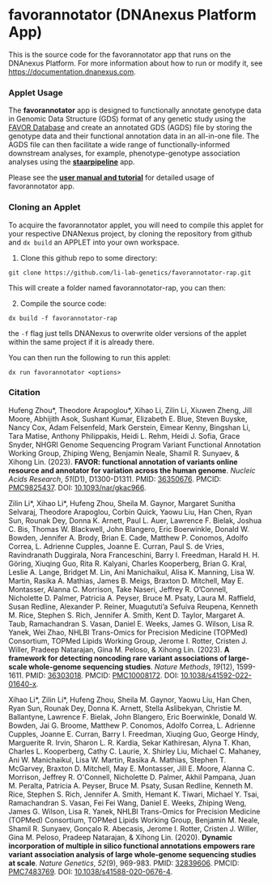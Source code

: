 # favorannotator (DNAnexus Platform App)

This is the source code for the favorannotator app that runs on the DNAnexus Platform.
For more information about how to run or modify it, see
https://documentation.dnanexus.com.

### Applet Usage
The **favorannotator** app is designed to functionally annotate genotype data in Genomic Data Structure (GDS) format of any genetic study using the <a href="https://doi.org/10.7910/DVN/1VGTJI">FAVOR Database</a> and create an annotated GDS (AGDS) file by storing the genotype data and their functional annotation data in an all-in-one file. The AGDS file can then facilitate a wide range of functionally-informed downstream analyses, for example, phenotype-genotype association analyses using the <a href="https://github.com/li-lab-genetics/staarpipeline-rap">**staarpipeline**</a> app.

Please see the <a href="https://tinyurl.com/staarpipeline">**user manual and tutorial**</a> for detailed usage of favorannotator app.

### Cloning an Applet
To acquire the favorannotator applet, you will need to compile this applet for your respective DNANexus project, by cloning the repository from github and `dx build` an APPLET into your own workspace.

1. Clone this github repo to some directory:

```commandline
git clone https://github.com/li-lab-genetics/favorannotator-rap.git
```

This will create a folder named favorannotator-rap, you can then:

2. Compile the source code:

```commandline
dx build -f favorannotator-rap
```

the `-f` flag just tells DNANexus to overwrite older versions of the applet within the same project if it is already there.

You can then run the following to run this applet:

```commandline
dx run favorannotator <options>
```

### Citation
Hufeng Zhou*, Theodore Arapoglou*, Xihao Li, Zilin Li, Xiuwen Zheng, Jill Moore, Abhijith Asok, Sushant Kumar, Elizabeth E. Blue, Steven Buyske, Nancy Cox, Adam Felsenfeld, Mark Gerstein, Eimear Kenny, Bingshan Li, Tara Matise, Anthony Philippakis, Heidi L. Rehm, Heidi J. Sofia, Grace Snyder, NHGRI Genome Sequencing Program Variant Functional Annotation Working Group, Zhiping Weng, Benjamin Neale, Shamil R. Sunyaev, & Xihong Lin. (2023). **FAVOR: functional annotation of variants online resource and annotator for variation across the human genome**. _Nucleic Acids Research_, _51_(D1), D1300-D1311. PMID: <a href="https://www.ncbi.nlm.nih.gov/pubmed/36350676">36350676</a>. PMCID: <a href="https://www.ncbi.nlm.nih.gov/pmc/articles/PMC9825437/">PMC9825437</a>. DOI: <a href="https://doi.org/10.1093/nar/gkac966">10.1093/nar/gkac966</a>.

Zilin Li*, Xihao Li*, Hufeng Zhou, Sheila M. Gaynor, Margaret Sunitha Selvaraj, Theodore Arapoglou, Corbin Quick, Yaowu Liu, Han Chen, Ryan Sun, Rounak Dey, Donna K. Arnett, Paul L. Auer, Lawrence F. Bielak, Joshua C. Bis, Thomas W. Blackwell, John Blangero, Eric Boerwinkle, Donald W. Bowden, Jennifer A. Brody, Brian E. Cade, Matthew P. Conomos, Adolfo Correa, L. Adrienne Cupples, Joanne E. Curran, Paul S. de Vries, Ravindranath Duggirala, Nora Franceschini, Barry I. Freedman, Harald H. H. Göring, Xiuqing Guo, Rita R. Kalyani, Charles Kooperberg, Brian G. Kral, Leslie A. Lange, Bridget M. Lin, Ani Manichaikul, Alisa K. Manning, Lisa W. Martin, Rasika A. Mathias, James B. Meigs, Braxton D. Mitchell, May E. Montasser, Alanna C. Morrison, Take Naseri, Jeffrey R. O’Connell, Nicholette D. Palmer, Patricia A. Peyser, Bruce M. Psaty, Laura M. Raffield, Susan Redline, Alexander P. Reiner, Muagututi’a Sefuiva Reupena, Kenneth M. Rice, Stephen S. Rich, Jennifer A. Smith, Kent D. Taylor, Margaret A. Taub, Ramachandran S. Vasan, Daniel E. Weeks, James G. Wilson, Lisa R. Yanek, Wei Zhao, NHLBI Trans-Omics for Precision Medicine (TOPMed) Consortium, TOPMed Lipids Working Group, Jerome I. Rotter, Cristen J. Willer, Pradeep Natarajan, Gina M. Peloso, & Xihong Lin. (2023). **A framework for detecting noncoding rare variant associations of large-scale whole-genome sequencing studies**. _Nature Methods_, _19_(12), 1599-1611. PMID: <a href="https://www.ncbi.nlm.nih.gov/pubmed/36303018">36303018</a>. PMCID: <a href="https://www.ncbi.nlm.nih.gov/pmc/articles/PMC10008172/">PMC10008172</a>. DOI: <a href="https://doi.org/10.1038/s41592-022-01640-x">10.1038/s41592-022-01640-x</a>.

Xihao Li*, Zilin Li*, Hufeng Zhou, Sheila M. Gaynor, Yaowu Liu, Han Chen, Ryan Sun, Rounak Dey, Donna K. Arnett, Stella Aslibekyan, Christie M. Ballantyne, Lawrence F. Bielak, John Blangero, Eric Boerwinkle, Donald W. Bowden, Jai G. Broome, Matthew P. Conomos, Adolfo Correa, L. Adrienne Cupples, Joanne E. Curran, Barry I. Freedman, Xiuqing Guo, George Hindy, Marguerite R. Irvin, Sharon L. R. Kardia, Sekar Kathiresan, Alyna T. Khan, Charles L. Kooperberg, Cathy C. Laurie, X. Shirley Liu, Michael C. Mahaney, Ani W. Manichaikul, Lisa W. Martin, Rasika A. Mathias, Stephen T. McGarvey, Braxton D. Mitchell, May E. Montasser, Jill E. Moore, Alanna C. Morrison, Jeffrey R. O'Connell, Nicholette D. Palmer, Akhil Pampana, Juan M. Peralta, Patricia A. Peyser, Bruce M. Psaty, Susan Redline, Kenneth M. Rice, Stephen S. Rich, Jennifer A. Smith, Hemant K. Tiwari, Michael Y. Tsai, Ramachandran S. Vasan, Fei Fei Wang, Daniel E. Weeks, Zhiping Weng, James G. Wilson, Lisa R. Yanek, NHLBI Trans-Omics for Precision Medicine (TOPMed) Consortium, TOPMed Lipids Working Group, Benjamin M. Neale, Shamil R. Sunyaev, Gonçalo R. Abecasis, Jerome I. Rotter, Cristen J. Willer, Gina M. Peloso, Pradeep Natarajan, & Xihong Lin. (2020). **Dynamic incorporation of multiple in silico functional annotations empowers rare variant association analysis of large whole-genome sequencing studies at scale**. _Nature Genetics_, _52_(9), 969-983. PMID: <a href="https://www.ncbi.nlm.nih.gov/pubmed/32839606">32839606</a>. PMCID: <a href="https://www.ncbi.nlm.nih.gov/pmc/articles/PMC7483769/">PMC7483769</a>. DOI: <a href="https://doi.org/10.1038/s41588-020-0676-4">10.1038/s41588-020-0676-4</a>.

